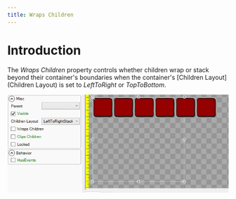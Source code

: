 ```yaml
---
title: Wraps Children
---
```


# Introduction

The _Wraps Children_ property controls whether children wrap or stack beyond their container's boundaries when the container's [Children Layout](Children Layout) is set to _LeftToRight_ or _TopToBottom_.

![](WrapsChildren.gif)